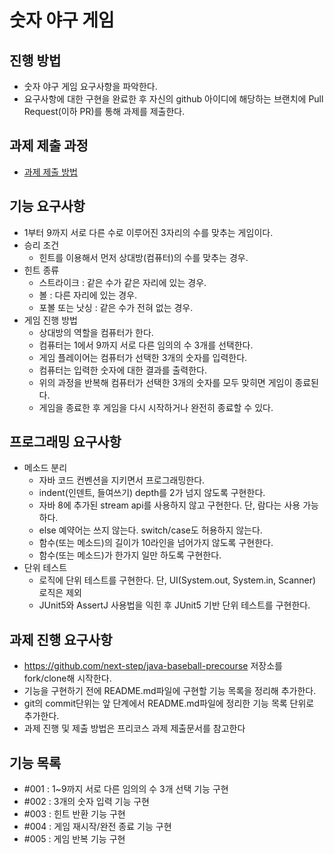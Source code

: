 # 숫자 야구 게임
## 진행 방법
* 숫자 야구 게임 요구사항을 파악한다.
* 요구사항에 대한 구현을 완료한 후 자신의 github 아이디에 해당하는 브랜치에 Pull Request(이하 PR)를 통해 과제를 제출한다.

## 과제 제출 과정
* [과제 제출 방법](https://github.com/next-step/nextstep-docs/tree/master/precourse)

## 기능 요구사항
* 1부터 9까지 서로 다른 수로 이루어진 3자리의 수를 맞추는 게임이다.
* 승리 조건 
    * 힌트를 이용해서 먼저 상대방(컴퓨터)의 수를 맞추는 경우.
* 힌트 종류
    * 스트라이크 : 같은 수가 같은 자리에 있는 경우.
    * 볼 : 다른 자리에 있는 경우.
    * 포볼 또는 낫싱 : 같은 수가 전혀 없는 경우.
* 게임 진행 방법
    * 상대방의 역할을 컴퓨터가 한다.
    * 컴퓨터는 1에서 9까지 서로 다른 임의의 수 3개를 선택한다.
    * 게임 플레이어는 컴퓨터가 선택한 3개의 숫자를 입력한다.
    * 컴퓨터는 입력한 숫자에 대한 결과를 출력한다.
    * 위의 과정을 반복해 컴퓨터가 선택한 3개의 숫자를 모두 맞히면 게임이 종료된다.
    * 게임을 종료한 후 게임을 다시 시작하거나 완전히 종료할 수 있다.
    
## 프로그래밍 요구사항
* 메소드 분리
    * 자바 코드 컨벤션을 지키면서 프로그래밍한다.
    * indent(인덴트, 들여쓰기) depth를 2가 넘지 않도록 구현한다.
    * 자바 8에 추가된 stream api를 사용하지 않고 구현한다. 단, 람다는 사용 가능하다.
    * else 예약어는 쓰지 않는다. switch/case도 허용하지 않는다.
    * 함수(또는 메소드)의 길이가 10라인을 넘어가지 않도록 구현한다.
    * 함수(또는 메소드)가 한가지 일만 하도록 구현한다.
* 단위 테스트
    * 로직에 단위 테스트를 구현한다. 단, UI(System.out, System.in, Scanner) 로직은 제외
    * JUnit5와 AssertJ 사용법을 익힌 후 JUnit5 기반 단위 테스트를 구현한다.

## 과제 진행 요구사항
* https://github.com/next-step/java-baseball-precourse 저장소를 fork/clone해 시작한다.
* 기능을 구현하기 전에 README.md파일에 구현할 기능 목록을 정리해 추가한다.
* git의 commit단위는 앞 단계에서 README.md파일에 정리한 기능 목록 단위로 추가한다.
* 과제 진행 및 제출 방법은 프리코스 과제 제출문서를 참고한다

## 기능 목록
* \#001 : 1~9까지 서로 다른 임의의 수 3개 선택 기능 구현
* \#002 : 3개의 숫자 입력 기능 구현
* \#003 : 힌트 반환 기능 구현
* \#004 : 게임 재시작/완전 종료 기능 구현
* \#005 : 게임 반복 기능 구현
